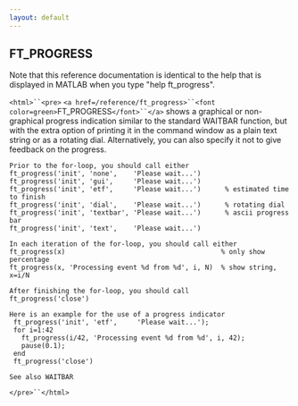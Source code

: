 ```yaml
---
layout: default
---
```


##  FT_PROGRESS

Note that this reference documentation is identical to the help that is displayed in MATLAB when you type "help ft_progress".

`<html>``<pre>`
    `<a href=/reference/ft_progress>``<font color=green>`FT_PROGRESS`</font>``</a>` shows a graphical or non-graphical progress indication similar to the
    standard WAITBAR function, but with the extra option of printing it in the command
    window as a plain text string or as a rotating dial. Alternatively, you can also
    specify it not to give feedback on the progress.
 
    Prior to the for-loop, you should call either
    ft_progress('init', 'none',    'Please wait...')
    ft_progress('init', 'gui',     'Please wait...')
    ft_progress('init', 'etf',     'Please wait...')      % estimated time to finish
    ft_progress('init', 'dial',    'Please wait...')      % rotating dial
    ft_progress('init', 'textbar', 'Please wait...')      % ascii progress bar
    ft_progress('init', 'text',    'Please wait...')
 
    In each iteration of the for-loop, you should call either
    ft_progress(x)                                       % only show percentage
    ft_progress(x, 'Processing event %d from %d', i, N)  % show string, x=i/N
 
    After finishing the for-loop, you should call
    ft_progress('close')
 
    Here is an example for the use of a progress indicator
     ft_progress('init', 'etf',     'Please wait...');
     for i=1:42
       ft_progress(i/42, 'Processing event %d from %d', i, 42);
       pause(0.1);
     end
     ft_progress('close')
 
    See also WAITBAR
`</pre>``</html>`

